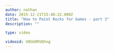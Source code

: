 ```yaml
---
author: nathan
date: 2015-12-21T15:48:22.000Z
title: "How to Paint Rocks for Games - part 3"
description: ""

type: video

videoid: V0GG0RVQhng
---
```

